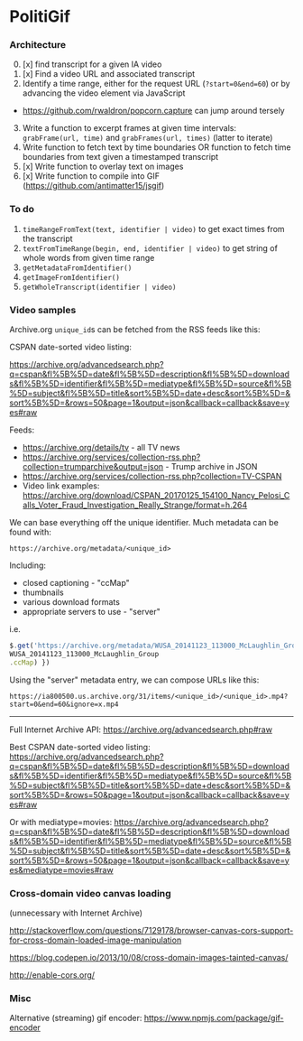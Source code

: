 # PolitiGif

### Architecture

0. [x] find transcript for a given IA video
1. [x] Find a video URL and associated transcript
2. Identify a time range, either for the request URL (`?start=0&end=60`) or by advancing the video element via JavaScript
  * https://github.com/rwaldron/popcorn.capture can jump around tersely
3. Write a function to excerpt frames at given time intervals: `grabFrame(url, time)` and `grabFrames(url, times)` (latter to iterate)
4. Write function to fetch text by time boundaries OR function to fetch time boundaries from text given a timestamped transcript
5. [x] Write function to overlay text on images
6. [x] Write function to compile into GIF (https://github.com/antimatter15/jsgif)

### To do

1. `timeRangeFromText(text, identifier | video)` to get exact times from the transcript
2. `textFromTimeRange(begin, end, identifier | video)` to get string of whole words from given time range
3. `getMetadataFromIdentifier()`
4. `getImageFromIdentifier()`
5. `getWholeTranscript(identifier | video)` 

### Video samples

Archive.org `unique_id`s can be fetched from the RSS feeds like this:

CSPAN date-sorted video listing: 

https://archive.org/advancedsearch.php?q=cspan&fl%5B%5D=date&fl%5B%5D=description&fl%5B%5D=downloads&fl%5B%5D=identifier&fl%5B%5D=mediatype&fl%5B%5D=source&fl%5B%5D=subject&fl%5B%5D=title&sort%5B%5D=date+desc&sort%5B%5D=&sort%5B%5D=&rows=50&page=1&output=json&callback=callback&save=yes#raw

Feeds:

* https://archive.org/details/tv - all TV news
* https://archive.org/services/collection-rss.php?collection=trumparchive&output=json - Trump archive in JSON
* https://archive.org/services/collection-rss.php?collection=TV-CSPAN
* Video link examples: https://archive.org/download/CSPAN_20170125_154100_Nancy_Pelosi_Calls_Voter_Fraud_Investigation_Really_Strange/format=h.264

We can base everything off the unique identifier. Much metadata can be found with: 

`https://archive.org/metadata/<unique_id>`

Including:

* closed captioning - "ccMap"
* thumbnails
* various download formats
* appropriate servers to use - "server"

i.e. 

```js
$.get('https://archive.org/metadata/WUSA_20141123_113000_McLaughlin_Group/',function(response) { console.log(response.
WUSA_20141123_113000_McLaughlin_Group
.ccMap) })
```

Using the "server" metadata entry, we can compose URLs like this:

`https://ia800500.us.archive.org/31/items/<unique_id>/<unique_id>.mp4?start=0&end=60&ignore=x.mp4`

****

Full Internet Archive API: https://archive.org/advancedsearch.php#raw

Best CSPAN date-sorted video listing: https://archive.org/advancedsearch.php?q=cspan&fl%5B%5D=date&fl%5B%5D=description&fl%5B%5D=downloads&fl%5B%5D=identifier&fl%5B%5D=mediatype&fl%5B%5D=source&fl%5B%5D=subject&fl%5B%5D=title&sort%5B%5D=date+desc&sort%5B%5D=&sort%5B%5D=&rows=50&page=1&output=json&callback=callback&save=yes#raw

Or with mediatype=movies: https://archive.org/advancedsearch.php?q=cspan&fl%5B%5D=date&fl%5B%5D=description&fl%5B%5D=downloads&fl%5B%5D=identifier&fl%5B%5D=mediatype&fl%5B%5D=source&fl%5B%5D=subject&fl%5B%5D=title&sort%5B%5D=date+desc&sort%5B%5D=&sort%5B%5D=&rows=50&page=1&output=json&callback=callback&save=yes&mediatype=movies#raw


### Cross-domain video canvas loading

(unnecessary with Internet Archive)

http://stackoverflow.com/questions/7129178/browser-canvas-cors-support-for-cross-domain-loaded-image-manipulation

https://blog.codepen.io/2013/10/08/cross-domain-images-tainted-canvas/

http://enable-cors.org/

### Misc

Alternative (streaming) gif encoder: https://www.npmjs.com/package/gif-encoder


